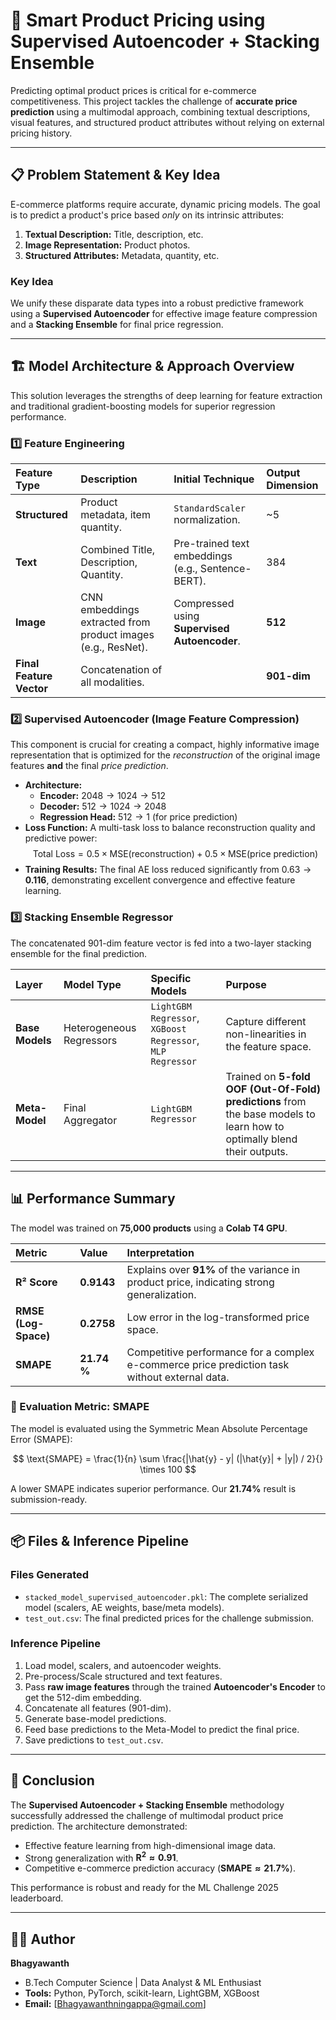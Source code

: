 # 🧠 Smart Product Pricing using Supervised Autoencoder + Stacking Ensemble

Predicting optimal product prices is critical for e-commerce competitiveness. This project tackles the challenge of **accurate price prediction** using a multimodal approach, combining textual descriptions, visual features, and structured product attributes without relying on external pricing history.

---

## 📋 Problem Statement & Key Idea

E-commerce platforms require accurate, dynamic pricing models. The goal is to predict a product's price based *only* on its intrinsic attributes:
1.  **Textual Description:** Title, description, etc.
2.  **Image Representation:** Product photos.
3.  **Structured Attributes:** Metadata, quantity, etc.

### Key Idea
We unify these disparate data types into a robust predictive framework using a **Supervised Autoencoder** for effective image feature compression and a **Stacking Ensemble** for final price regression.

---

## 🏗️ Model Architecture & Approach Overview

This solution leverages the strengths of deep learning for feature extraction and traditional gradient-boosting models for superior regression performance.

### 1️⃣ Feature Engineering

| Feature Type | Description | Initial Technique | Output Dimension |
| :--- | :--- | :--- | :--- |
| **Structured** | Product metadata, item quantity. | `StandardScaler` normalization. | ~5 |
| **Text** | Combined Title, Description, Quantity. | Pre-trained text embeddings (e.g., Sentence-BERT). | 384 |
| **Image** | CNN embeddings extracted from product images (e.g., ResNet). | Compressed using **Supervised Autoencoder**. | **512** |
| **Final Feature Vector** | Concatenation of all modalities. | | **901-dim** |

### 2️⃣ Supervised Autoencoder (Image Feature Compression)

This component is crucial for creating a compact, highly informative image representation that is optimized for the *reconstruction* of the original image features **and** the final *price prediction*.

* **Architecture:**
    * **Encoder:** $2048 \rightarrow 1024 \rightarrow 512$
    * **Decoder:** $512 \rightarrow 1024 \rightarrow 2048$
    * **Regression Head:** $512 \rightarrow 1$ (for price prediction)
* **Loss Function:** A multi-task loss to balance reconstruction quality and predictive power:
    $$\text{Total Loss} = 0.5 \times \text{MSE}(\text{reconstruction}) + 0.5 \times \text{MSE}(\text{price prediction})$$
* **Training Results:** The final AE loss reduced significantly from $0.63 \rightarrow \mathbf{0.116}$, demonstrating excellent convergence and effective feature learning.

### 3️⃣ Stacking Ensemble Regressor

The concatenated 901-dim feature vector is fed into a two-layer stacking ensemble for the final prediction.

| Layer | Model Type | Specific Models | Purpose |
| :--- | :--- | :--- | :--- |
| **Base Models** | Heterogeneous Regressors | `LightGBM Regressor`, `XGBoost Regressor`, `MLP Regressor` | Capture different non-linearities in the feature space. |
| **Meta-Model** | Final Aggregator | `LightGBM Regressor` | Trained on **5-fold OOF (Out-Of-Fold) predictions** from the base models to learn how to optimally blend their outputs. |

---

## 📊 Performance Summary

The model was trained on **75,000 products** using a **Colab T4 GPU**.

| Metric | Value | Interpretation |
| :--- | :--- | :--- |
| **R² Score** | **0.9143** | Explains over **91%** of the variance in product price, indicating strong generalization. |
| **RMSE (Log-Space)** | **0.2758** | Low error in the log-transformed price space. |
| **SMAPE** | **21.74 %** | Competitive performance for a complex e-commerce price prediction task without external data. |

### 🧮 Evaluation Metric: SMAPE

The model is evaluated using the Symmetric Mean Absolute Percentage Error (SMAPE):

$$
\text{SMAPE} = \frac{1}{n} \sum \frac{|\hat{y} - y| (|\hat{y}| + |y|) / 2}{} \times 100
$$

A lower SMAPE indicates superior performance. Our $\mathbf{21.74\%}$ result is submission-ready.

---

## 📦 Files & Inference Pipeline

### Files Generated

* `stacked_model_supervised_autoencoder.pkl`: The complete serialized model (scalers, AE weights, base/meta models).
* `test_out.csv`: The final predicted prices for the challenge submission.

### Inference Pipeline

1.  Load model, scalers, and autoencoder weights.
2.  Pre-process/Scale structured and text features.
3.  Pass **raw image features** through the trained **Autoencoder's Encoder** to get the 512-dim embedding.
4.  Concatenate all features (901-dim).
5.  Generate base-model predictions.
6.  Feed base predictions to the Meta-Model to predict the final price.
7.  Save predictions to `test_out.csv`.

---

## 🚀 Conclusion

The **Supervised Autoencoder + Stacking Ensemble** methodology successfully addressed the challenge of multimodal product price prediction. The architecture demonstrated:
* Effective feature learning from high-dimensional image data.
* Strong generalization with $\mathbf{R^2 \approx 0.91}$.
* Competitive e-commerce prediction accuracy ($\mathbf{SMAPE \approx 21.7\%}$).

This performance is robust and ready for the ML Challenge 2025 leaderboard.

---

## 👨‍💻 Author

**Bhagyawanth**
* B.Tech Computer Science | Data Analyst & ML Enthusiast
* **Tools:** Python, PyTorch, scikit-learn, LightGBM, XGBoost
* **Email:** [Bhagyawanthningappa@gmail.com]
